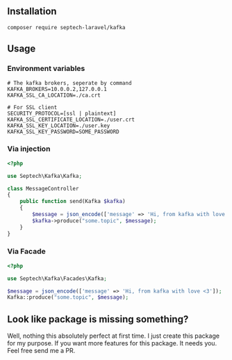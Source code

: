 
## Installation

```shell script
composer require septech-laravel/kafka 
```

## Usage

### Environment variables
```
# The kafka brokers, seperate by command
KAFKA_BROKERS=10.0.0.2,127.0.0.1
KAFKA_SSL_CA_LOCATION=./ca.crt

# For SSL client
SECURITY_PROTOCOL=[ssl | plaintext]
KAFKA_SSL_CERTIFICATE_LOCATION=./user.crt
KAFKA_SSL_KEY_LOCATION=./user.key
KAFKA_SSL_KEY_PASSWORD=SOME_PASSWORD
```

### Via injection

```php
<?php

use Septech\Kafka\Kafka;

class MessageController
{
    public function send(Kafka $kafka)
    {
        $message = json_encode(['message' => 'Hi, from kafka with love <3']);
        $kafka->produce("some.topic", $message);
    }
}

```

### Via Facade

```php
<?php

use Septech\Kafka\Facades\Kafka;

$message = json_encode(['message' => 'Hi, from kafka with love <3']);
Kafka::produce("some.topic", $message);
```

## Look like package is missing something?

Well, nothing this absolutely perfect at first time.
I just create this package for my purpose. If you want more features for this package.
It needs you. Feel free send me a PR.
